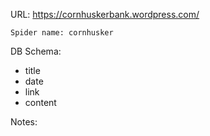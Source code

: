 URL: https://cornhuskerbank.wordpress.com/

    Spider name: cornhusker

DB Schema:
- title
- date
- link
- content

Notes: